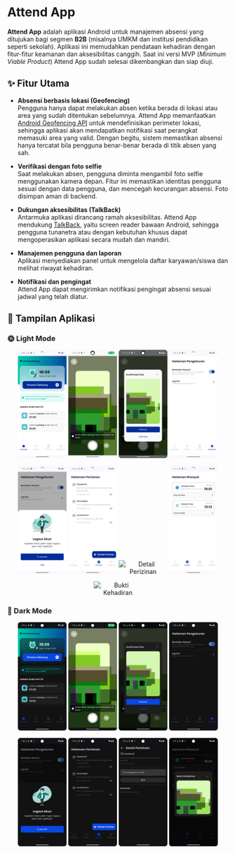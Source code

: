 # Attend App

**Attend App** adalah aplikasi Android untuk manajemen absensi yang ditujukan bagi segmen **B2B** (misalnya UMKM dan institusi pendidikan seperti sekolah). Aplikasi ini memudahkan pendataan kehadiran dengan fitur-fitur keamanan dan aksesibilitas canggih. Saat ini versi MVP (*Minimum Viable Product*) Attend App sudah selesai dikembangkan dan siap diuji.

## ✨ Fitur Utama

- **Absensi berbasis lokasi (Geofencing)**  
  Pengguna hanya dapat melakukan absen ketika berada di lokasi atau area yang sudah ditentukan sebelumnya. Attend App memanfaatkan [Android Geofencing API](https://developers.google.com/android/reference/com/google/android/gms/location/GeofencingApi) untuk mendefinisikan perimeter lokasi, sehingga aplikasi akan mendapatkan notifikasi saat perangkat memasuki area yang valid. Dengan begitu, sistem memastikan absensi hanya tercatat bila pengguna benar-benar berada di titik absen yang sah.

- **Verifikasi dengan foto selfie**  
  Saat melakukan absen, pengguna diminta mengambil foto selfie menggunakan kamera depan. Fitur ini memastikan identitas pengguna sesuai dengan data pengguna, dan mencegah kecurangan absensi. Foto disimpan aman di backend.

- **Dukungan aksesibilitas (TalkBack)**  
  Antarmuka aplikasi dirancang ramah aksesibilitas. Attend App mendukung [TalkBack](https://support.google.com/accessibility/android/answer/6007100?hl=id), yaitu screen reader bawaan Android, sehingga pengguna tunanetra atau dengan kebutuhan khusus dapat mengoperasikan aplikasi secara mudah dan mandiri.

- **Manajemen pengguna dan laporan**  
  Aplikasi menyediakan panel untuk mengelola daftar karyawan/siswa dan melihat riwayat kehadiran.

- **Notifikasi dan pengingat**  
  Attend App dapat mengirimkan notifikasi pengingat absensi sesuai jadwal yang telah diatur.

## 📸 Tampilan Aplikasi

### 🌞 Light Mode
<p align="center">
  <img src="screenshots/lightmode/homepage.png" alt="Beranda" width="22%" style="display:inline-block;" />
  <img src="screenshots/lightmode/homepage_camera.png" alt="Kamera" width="22%" style="display:inline-block;" />
  <img src="screenshots/lightmode/homepage_camera_konfirmasifoto.png" alt="Konfirmasi Kamera" width="22%" style="display:inline-block;" />
  <img src="screenshots/lightmode/pengaturan.png" alt="Pengaturan" width="22%" style="display:inline-block;" />
</p>

<p align="center">
  <img src="screenshots/lightmode/pengaturan_logout.png" alt="Logout" width="22%" style="display:inline-block;" />
  <img src="screenshots/lightmode/perizinan.png" alt="Perizinan" width="22%" style="display:inline-block;" />
  <img src="screenshots/lightmode/perizinan_detail1.png" alt="Detail Perizinan" width="22%" style="display:inline-block;" />
  <img src="screenshots/lightmode/riwayat.png" alt="Riwayat" width="22%" style="display:inline-block;" />
</p>

<p align="center">
  <img src="screenshots/lightmode/riwayat_buktikehadiran.png" alt="Bukti Kehadiran" width="22%" style="display:inline-block;" />
</p>


### 🌙 Dark Mode
<p align="center">
  <img src="screenshots/darkmode/homepage.png" alt="Beranda (Dark Mode)" width="22%" style="display:inline-block;" />
  <img src="screenshots/darkmode/homepage_camera.png" alt="Kamera (Dark Mode)" width="22%" style="display:inline-block;" />
  <img src="screenshots/darkmode/homepage_camera_konfirmasi.png" alt="Konfirmasi Kamera" width="22%" style="display:inline-block;" />
  <img src="screenshots/darkmode/pengaturan.png" alt="Pengaturan" width="22%" style="display:inline-block;" />
</p>

<p align="center">
  <img src="screenshots/darkmode/pengaturan_logout.png" alt="Logout" width="22%" style="display:inline-block;" />
  <img src="screenshots/darkmode/perizinan.png" alt="Perizinan" width="22%" style="display:inline-block;" />
  <img src="screenshots/darkmode/perizinan_detail.png" alt="Detail Perizinan" width="22%" style="display:inline-block;" />
  <img src="screenshots/darkmode/riwayat_bukti.png" alt="Riwayat" width="22%" style="display:inline-block;" />
</p>


